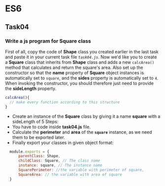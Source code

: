# ES6
## Task04
### Write a js program for Square class
First of all, copy the code of **Shape** class you created earlier in the last task and paste it 
in your current task file *`task04.js`*. 
Now we'd like you to create a **Square** class that inherits from **Shape** class and adds a new `calcArea()`
 method that calculates and return the square's area. 
 Also set up the constructor so that the **name** property of **Square** object instances 
 is automatically set to `square`, 
 and the **sides** property is automatically set to `4`. 
 When invoking the constructor, you should therefore just need to provide the **sideLength** property.
```js
calcArea(){
  // make every function according to this structure
}
```
* Create an instance of the **Square** class by giving it a name **square** with a sideLength of 5
Steps:
* You have to code inside **task04.js** file.
* Calculate the **perimeter** and **area** of the **`square`** instance, as we need them to be exported later.
* Finally export your classes in given object format:

```js
  module.exports = {
      parentClass: Shape,
      childClass: Square, // The class name
      instance: square, // The instance name
      SquarePerimeter: //the variable with perimeter of square,
      SquareArea: // the variable with area of square
  }
  ```
